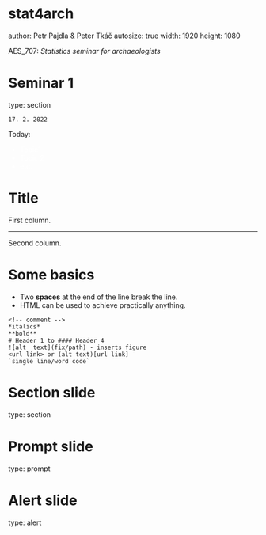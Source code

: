 stat4arch
========================================================
author: Petr Pajdla & Peter Tkáč
autosize: true
width: 1920
height: 1080

AES_707: *Statistics seminar for archaeologists*

<!-- <https://support.rstudio.com/hc/en-us/articles/200486468> -->

<!-- =============================================== -->

Seminar 1
========================================================
type: section

`17. 2. 2022`

Today:
<ul style='color:white;'>
  <li>Topic1
  <li>Topic 2
  <li>etc.
</ul>

<!-- =============================================== -->

Title
========================================================

First column.

***

Second column.

<!-- ----------------------------------------------- -->

Some basics
========================================================

- Two **spaces** at the end of the line break the line.
- HTML can be used to achieve practically anything.

```
<!-- comment -->
*italics*
**bold**
# Header 1 to #### Header 4
![alt  text](fix/path) - inserts figure
<url link> or (alt text)[url link]
`single line/word code`
```

<!-- ----------------------------------------------- -->

Section slide
========================================================
type: section

<!-- ----------------------------------------------- -->

Prompt slide
========================================================
type: prompt

<!-- ----------------------------------------------- -->

Alert slide
========================================================
type: alert
<!-- ----------------------------------------------- -->

